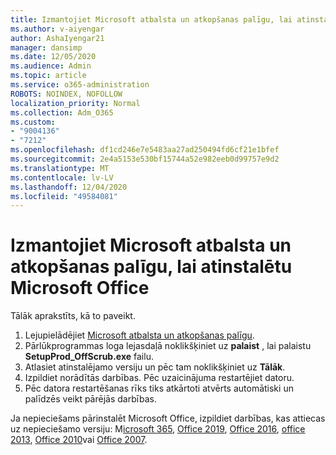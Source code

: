 ```yaml
---
title: Izmantojiet Microsoft atbalsta un atkopšanas palīgu, lai atinstalētu Microsoft Office
ms.author: v-aiyengar
author: AshaIyengar21
manager: dansimp
ms.date: 12/05/2020
ms.audience: Admin
ms.topic: article
ms.service: o365-administration
ROBOTS: NOINDEX, NOFOLLOW
localization_priority: Normal
ms.collection: Adm_O365
ms.custom:
- "9004136"
- "7212"
ms.openlocfilehash: df1cd246e7e5483aa27ad250494fd6cf21e1bfef
ms.sourcegitcommit: 2e4a5153e530bf15744a52e982eeb0d99757e9d2
ms.translationtype: MT
ms.contentlocale: lv-LV
ms.lasthandoff: 12/04/2020
ms.locfileid: "49584081"
---
```

# <a name="use-microsoft-support-and-recovery-assistant-to-uninstall-microsoft-office"></a>Izmantojiet Microsoft atbalsta un atkopšanas palīgu, lai atinstalētu Microsoft Office

Tālāk aprakstīts, kā to paveikt.

1. Lejupielādējiet [Microsoft atbalsta un atkopšanas palīgu](https://go.microsoft.com/fwlink/?linkid=2139122).
1. Pārlūkprogrammas loga lejasdaļā noklikšķiniet uz **palaist** , lai palaistu **SetupProd_OffScrub.exe** failu.
1. Atlasiet atinstalējamo versiju un pēc tam noklikšķiniet uz **Tālāk**.
1. Izpildiet norādītās darbības. Pēc uzaicinājuma restartējiet datoru.
1. Pēc datora restartēšanas rīks tiks atkārtoti atvērts automātiski un palīdzēs veikt pārējās darbības.

Ja nepieciešams pārinstalēt Microsoft Office, izpildiet darbības, kas attiecas uz nepieciešamo versiju: M[icrosoft 365](https://go.microsoft.com/fwlink/?linkid=2138843), [Office 2019](https://go.microsoft.com/fwlink/?linkid=2138843), [Office 2016](https://go.microsoft.com/fwlink/?linkid=2138919), [office 2013](https://go.microsoft.com/fwlink/?linkid=2138919), [Office 2010](https://go.microsoft.com/fwlink/?linkid=2139237)vai [Office 2007](https://go.microsoft.com/fwlink/?linkid=2138644).